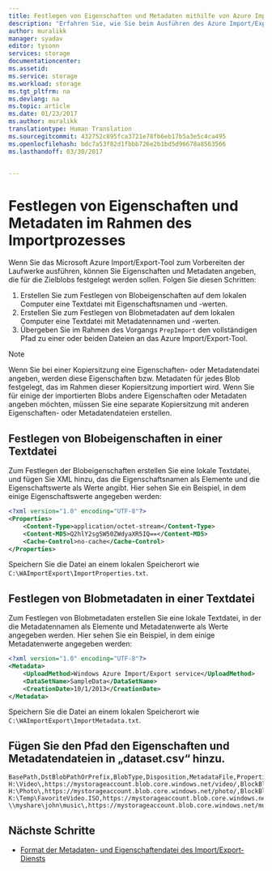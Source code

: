 ```yaml
---
title: Festlegen von Eigenschaften und Metadaten mithilfe von Azure Import/Export | Microsoft Docs
description: "Erfahren Sie, wie Sie beim Ausführen des Azure Import/Export-Tools zur Vorbereitung der Laufwerke Eigenschaften und Metadaten angeben, die für die Zielblobs festgelegt werden sollen."
author: muralikk
manager: syadav
editor: tysonn
services: storage
documentationcenter: 
ms.assetid: 
ms.service: storage
ms.workload: storage
ms.tgt_pltfrm: na
ms.devlang: na
ms.topic: article
ms.date: 01/23/2017
ms.author: muralikk
translationtype: Human Translation
ms.sourcegitcommit: 432752c895fca3721e78fb6eb17b5a3e5c4ca495
ms.openlocfilehash: bdc7a53f82d1fbbb726e2b1bd5d96678a8563566
ms.lasthandoff: 03/30/2017


---
```


# <a name="setting-properties-and-metadata-during-the-import-process"></a>Festlegen von Eigenschaften und Metadaten im Rahmen des Importprozesses

Wenn Sie das Microsoft Azure Import/Export-Tool zum Vorbereiten der Laufwerke ausführen, können Sie Eigenschaften und Metadaten angeben, die für die Zielblobs festgelegt werden sollen. Folgen Sie diesen Schritten:

1.  Erstellen Sie zum Festlegen von Blobeigenschaften auf dem lokalen Computer eine Textdatei mit Eigenschaftsnamen und -werten.
2.  Erstellen Sie zum Festlegen von Blobmetadaten auf dem lokalen Computer eine Textdatei mit Metadatennamen und -werten.
3.  Übergeben Sie im Rahmen des Vorgangs `PrepImport` den vollständigen Pfad zu einer oder beiden Dateien an das Azure Import/Export-Tool.

> [!NOTE]
>  Wenn Sie bei einer Kopiersitzung eine Eigenschaften- oder Metadatendatei angeben, werden diese Eigenschaften bzw. Metadaten für jedes Blob festgelegt, das im Rahmen dieser Kopiersitzung importiert wird. Wenn Sie für einige der importierten Blobs andere Eigenschaften oder Metadaten angeben möchten, müssen Sie eine separate Kopiersitzung mit anderen Eigenschaften- oder Metadatendateien erstellen.

## <a name="specify-blob-properties-in-a-text-file"></a>Festlegen von Blobeigenschaften in einer Textdatei

Zum Festlegen der Blobeigenschaften erstellen Sie eine lokale Textdatei, und fügen Sie XML hinzu, das die Eigenschaftsnamen als Elemente und die Eigenschaftswerte als Werte angibt. Hier sehen Sie ein Beispiel, in dem einige Eigenschaftswerte angegeben werden:

```xml
<?xml version="1.0" encoding="UTF-8"?>
<Properties>
    <Content-Type>application/octet-stream</Content-Type>
    <Content-MD5>Q2hlY2sgSW50ZWdyaXR5IQ==</Content-MD5>
    <Cache-Control>no-cache</Cache-Control>
</Properties>
```

Speichern Sie die Datei an einem lokalen Speicherort wie `C:\WAImportExport\ImportProperties.txt`.

## <a name="specify-blob-metadata-in-a-text-file"></a>Festlegen von Blobmetadaten in einer Textdatei

Zum Festlegen von Blobmetadaten erstellen Sie eine lokale Textdatei, in der die Metadatennamen als Elemente und Metadatenwerte als Werte angegeben werden. Hier sehen Sie ein Beispiel, in dem einige Metadatenwerte angegeben werden:

```xml
<?xml version="1.0" encoding="UTF-8"?>
<Metadata>
    <UploadMethod>Windows Azure Import/Export service</UploadMethod>
    <DataSetName>SampleData</DataSetName>
    <CreationDate>10/1/2013</CreationDate>
</Metadata>
```

Speichern Sie die Datei an einem lokalen Speicherort wie `C:\WAImportExport\ImportMetadata.txt`.

## <a name="add-the-path-to-properties-and-metadata-files-in-datasetcsv"></a>Fügen Sie den Pfad den Eigenschaften und Metadatendateien in „dataset.csv“ hinzu.

```
BasePath,DstBlobPathOrPrefix,BlobType,Disposition,MetadataFile,PropertiesFile
H:\Video\,https://mystorageaccount.blob.core.windows.net/video/,BlockBlob,rename,None,H:\mydirectory\properties.xml
H:\Photo\,https://mystorageaccount.blob.core.windows.net/photo/,BlockBlob,rename,None,H:\mydirectory\properties.xml
K:\Temp\FavoriteVideo.ISO,https://mystorageaccount.blob.core.windows.net/favorite/FavoriteVideo.ISO,BlockBlob,rename,None,H:\mydirectory\properties.xml
\\myshare\john\music\,https://mystorageaccount.blob.core.windows.net/music/,BlockBlob,rename,None,H:\mydirectory\properties.xml
```

## <a name="next-steps"></a>Nächste Schritte

* [Format der Metadaten- und Eigenschaftendatei des Import/Export-Diensts](storage-import-export-file-format-metadata-and-properties.md)

